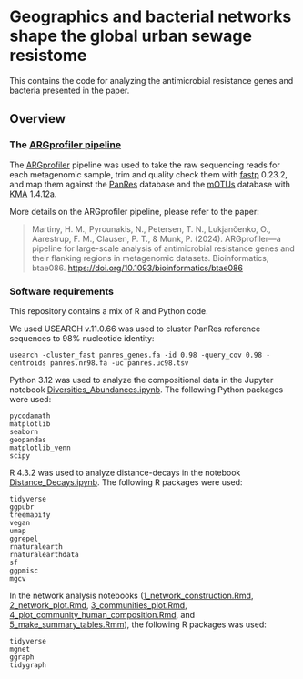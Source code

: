 # Geographics and bacterial networks shape the global urban sewage resistome
This contains the code for analyzing the antimicrobial resistance genes and bacteria presented in the paper.

## Overview
### The [ARGprofiler pipeline](https://github.com/genomicepidemiology/ARGprofiler)
The [ARGprofiler](https://github.com/genomicepidemiology/ARGprofiler) pipeline was used to take the raw sequencing reads for each metagenomic sample, trim and quality check them with [fastp](https://github.com/OpenGene/fastp) 0.23.2, and map them against the [PanRes](https://zenodo.org/records/8055116) database and the [mOTUs](https://zenodo.org/records/4923187) database with [KMA](https://bitbucket.org/genomicepidemiology/kma/src) 1.4.12a.

More details on the ARGprofiler pipeline, please refer to the paper:
> Martiny, H. M., Pyrounakis, N., Petersen, T. N., Lukjančenko, O., Aarestrup, F. M., Clausen, P. T., & Munk, P. (2024). ARGprofiler—a pipeline for large-scale analysis of antimicrobial resistance genes and their flanking regions in metagenomic datasets. Bioinformatics, btae086. https://doi.org/10.1093/bioinformatics/btae086

### Software requirements
This repository contains a mix of R and Python code. 

We used USEARCH v.11.0.66 was used to cluster PanRes reference sequences to 98% nucleotide identity:
```{bash}
usearch -cluster_fast panres_genes.fa -id 0.98 -query_cov 0.98 -centroids panres.nr98.fa -uc panres.uc98.tsv
```

Python 3.12 was used to analyze the compositional data in the Jupyter notebook [Diversities_Abundances.ipynb](notebooks/Diversities_Abundances). The following Python packages were used:
```
pycodamath
matplotlib
seaborn
geopandas
matplotlib_venn
scipy
```

R 4.3.2 was used to analyze distance-decays in the notebook [Distance_Decays.ipynb](notebooks/Distance_Decays.ipynb). The following R packages were used:
```
tidyverse
ggpubr
treemapify
vegan
umap
ggrepel
rnaturalearth
rnaturalearthdata
sf
ggpmisc
mgcv
```

In the network analysis notebooks ([1_network_construction.Rmd](notebooks/1_network_construction.Rmd), [2_network_plot.Rmd](notebooks/2_network_plot.Rmd), [3_communities_plot.Rmd](notebooks/3_communities_plot.Rmd), [4_plot_community_human_composition.Rmd](notebooks/4_plot_community_human_composition.Rmd), and [5_make_summary_tables.Rmm](notebooks/5_make_summary_tables.Rmd)), the following R packages was used:
```
tidyverse
mgnet
ggraph
tidygraph
```
